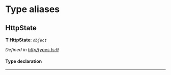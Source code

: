 

# Type aliases

<a id="httpstate"></a>

##  HttpState

**Ƭ HttpState**: *`object`*

*Defined in [http/types.ts:9](https://github.com/polkadot-js/api/blob/e2b15ad/packages/rpc-provider/src/http/types.ts#L9)*

#### Type declaration

___


